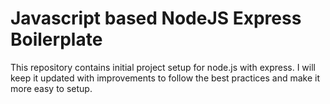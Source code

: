 # Javascript based NodeJS Express Boilerplate

This repository contains initial project setup for node.js with express.
I will keep it updated with improvements to follow the best practices and make it more easy to setup.
